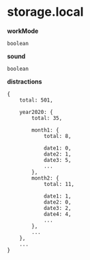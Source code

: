# storage.local

**workMode**
```
boolean
```

**sound**
```
boolean
```

**distractions**
```
{
	total: 501,

	year2020: {
		total: 35,
		
		month1: {
			total: 8,

			date1: 0,
			date2: 1,
			date3: 5,
			...
		},
		month2: {
			total: 11,

			date1: 1,
			date2: 0,
			date3: 2,
			date4: 4,
			...
		},
		...
	},
	...
}
```
